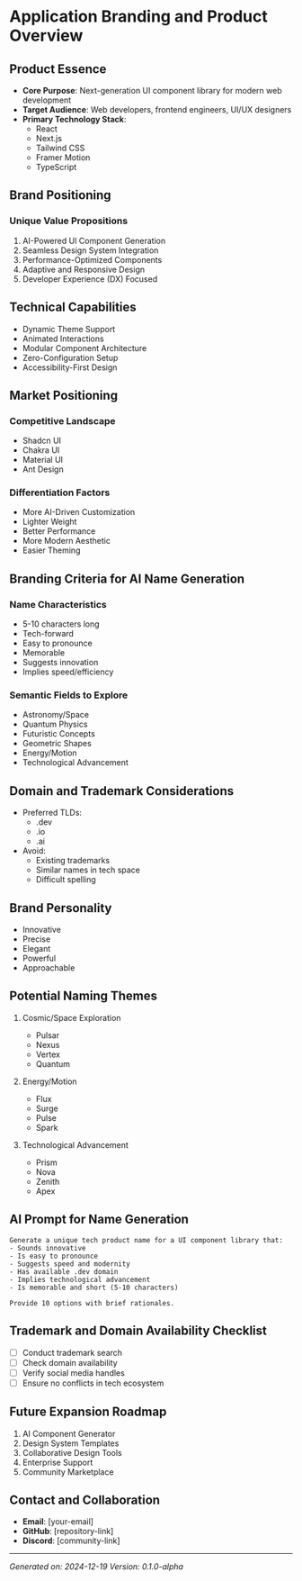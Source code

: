 # Application Branding and Product Overview

## Product Essence
- **Core Purpose**: Next-generation UI component library for modern web development
- **Target Audience**: Web developers, frontend engineers, UI/UX designers
- **Primary Technology Stack**: 
  - React
  - Next.js
  - Tailwind CSS
  - Framer Motion
  - TypeScript

## Brand Positioning
### Unique Value Propositions
1. AI-Powered UI Component Generation
2. Seamless Design System Integration
3. Performance-Optimized Components
4. Adaptive and Responsive Design
5. Developer Experience (DX) Focused

## Technical Capabilities
- Dynamic Theme Support
- Animated Interactions
- Modular Component Architecture
- Zero-Configuration Setup
- Accessibility-First Design

## Market Positioning
### Competitive Landscape
- Shadcn UI
- Chakra UI
- Material UI
- Ant Design

### Differentiation Factors
- More AI-Driven Customization
- Lighter Weight
- Better Performance
- More Modern Aesthetic
- Easier Theming

## Branding Criteria for AI Name Generation
### Name Characteristics
- 5-10 characters long
- Tech-forward
- Easy to pronounce
- Memorable
- Suggests innovation
- Implies speed/efficiency

### Semantic Fields to Explore
- Astronomy/Space
- Quantum Physics
- Futuristic Concepts
- Geometric Shapes
- Energy/Motion
- Technological Advancement

## Domain and Trademark Considerations
- Preferred TLDs: 
  - .dev
  - .io
  - .ai
- Avoid:
  - Existing trademarks
  - Similar names in tech space
  - Difficult spelling

## Brand Personality
- Innovative
- Precise
- Elegant
- Powerful
- Approachable

## Potential Naming Themes
1. Cosmic/Space Exploration
   - Pulsar
   - Nexus
   - Vertex
   - Quantum

2. Energy/Motion
   - Flux
   - Surge
   - Pulse
   - Spark

3. Technological Advancement
   - Prism
   - Nova
   - Zenith
   - Apex

## AI Prompt for Name Generation
```
Generate a unique tech product name for a UI component library that:
- Sounds innovative
- Is easy to pronounce
- Suggests speed and modernity
- Has available .dev domain
- Implies technological advancement
- Is memorable and short (5-10 characters)

Provide 10 options with brief rationales.
```

## Trademark and Domain Availability Checklist
- [ ] Conduct trademark search
- [ ] Check domain availability
- [ ] Verify social media handles
- [ ] Ensure no conflicts in tech ecosystem

## Future Expansion Roadmap
1. AI Component Generator
2. Design System Templates
3. Collaborative Design Tools
4. Enterprise Support
5. Community Marketplace

## Contact and Collaboration
- **Email**: [your-email]
- **GitHub**: [repository-link]
- **Discord**: [community-link]

---

*Generated on: 2024-12-19*
*Version: 0.1.0-alpha*
